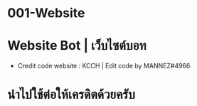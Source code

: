 # 001-Website
# Website Bot | เว็บไซต์บอท
- Credit code website : KCCH | Edit code by MANNEZ#4966
# นำไปใช้ต่อให้เครดิตด้วยครับ
